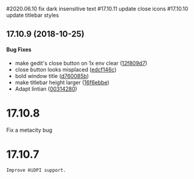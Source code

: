 #2020.06.10
  fix dark insensitive text 
#17.10.11
  update close icons
#17.10.10
  update titlebar styles
## 17.10.9 (2018-10-25)


#### Bug Fixes

*   make gedit's close button on 1x env clear ([12f809d7](12f809d7))
*   close button looks misplaced ([edcf146c](edcf146c))
*   bold window title ([d760085b](d760085b))
*   make titlebar height larger ([16f6ebbe](16f6ebbe))
*   Adapt lintian ([00314280](00314280))



# 17.10.8
   Fix a metacity bug
# 17.10.7
    Improve HiDPI support.

